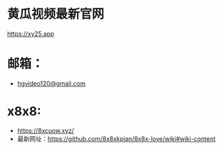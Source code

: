 # 黄瓜视频最新官网
https://xy25.app    

# 邮箱：
  - hgvideo120@gmail.com
# x8x8:
  - https://8xcuow.xyz/
  - 最新网址：https://github.com/8x8xkpian/8x8x-love/wiki#wiki-content
